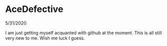 # AceDefective

5/31/2020

I am just getting myself acquanted with github at the moment.  This is all still very new to me.  Wish me luck I guess. 
